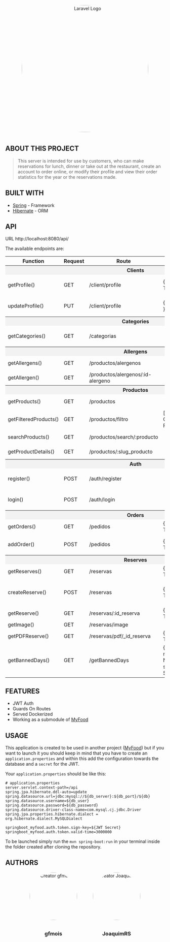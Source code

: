 <p align="center"><a href="https://laravel.com" target="_blank"><img src="https://imgs.search.brave.com/DphGQWcBBoYtG0TN_eZLT0LdQtuwiHbMeW6kH_2muh4/rs:fit:600:315:1/g:ce/aHR0cHM6Ly9uaWl4/ZXIuY29tL3dwLWNv/bnRlbnQvdXBsb2Fk/cy8yMDIwLzExL3Nw/cmluZy1ib290LnBu/Zw" width="400" alt="Laravel Logo"></a></p>

[spring]: https://spring.io/projects/spring-boot
[hibernate]: https://hibernate.org/orm/
[myfood]: http://github.com/gfmois/Vue_Laravel_Go_Spring_MyFood.git

## ABOUT THIS PROJECT

> This server is intended for use by customers, who can make reservations for lunch, dinner or take out at the restaurant, create an account to order online, or modify their profile and view their order statistics for the year or the reservations made.

## BUILT WITH

- [Spring] - Framework
- [Hibernate] - ORM

## API

URL
http://localhost:8080/api/

The available endpoints are:

<table>
  <tr>
    <th>Function</th>
    <th>Request</th>
    <th>Route</th>
    <th>Params</th>
    <th>Body</th>
    <th>Response</th>
  </tr>
  <tr>
    <th colspan="6" class="title" class="title">Clients</th>
  </tr>
  <tr>
    <td>getProfile()</td>
    <td>GET</td>
    <td>/client/profile</td>
    <td>{ header: Token }</td>
    <td></td>
    <td>[ User Information + Token ]</td>
  </tr>
  <tr>
    <td>updateProfile()</td>
    <td>PUT</td>
    <td>/client/profile</td>
    <td>{ Heder: Token }</td>
    <td>New User Information</td>
    <td>[ User Information + Token ]</td>
  </tr>
  <tr>
    <th colspan="6" class="title">Categories</th>
  </tr>
  <tr>
    <td>getCategories()</td>
    <td>GET</td>
    <td>/categorias</td>
    <td></td>
    <td></td>
    <td>[ Categories ]</td>
  </tr>
  <tr>
    <th colspan="6" class="title">Allergens</th> 
  </tr>
  <tr>
    <td>getAllergens()</td>
    <td>GET</td>
    <td>/productos/alergenos</td>
    <td></td>
    <td></td>
    <td>[ Allergens ]</td>
  </tr>
  <tr>
    <td>getAllergen()</td>
    <td>GET</td>
    <td>/productos/alergenos/:id-alergeno</td>
    <td></td>
    <td></td>
    <td>[ Allergen ]</td>
  </tr>
  <tr>
    <th colspan="6" class="title">Productos</th>
  </tr>
  <tr>
    <td>getProducts()</td>
    <td>GET</td>
    <td>/productos</td>
    <td></td>
    <td></td>
    <td>[ Products ]</td>
  </tr>
  <tr>
    <td>getFilteredProducts()</td>
    <td>GET</td>
    <td>/productos/filtro</td>
    <td>[ Categories, Order, Range, Pagination ]</td>
    <td></td>
    <td>[ Products ]</td>
  </tr>
  <tr>
    <td>searchProducts()</td>
    <td>GET</td>
    <td>/productos/search/:producto</td>
    <td></td>
    <td></td>
    <td>[ Products ]</td>
  </tr>
  <tr>
    <td>getProductDetails()</td>
    <td>GET</td>
    <td>/productos/:slug_producto</td>
    <td></td>
    <td></td>
    <td>[ Producto ]</td>
  </tr>
  <tr>
    <th colspan="6" class="title">Auth</th>
  </tr>
  <tr>
    <td>register()</td>
    <td>POST</td>
    <td>/auth/register</td>
    <td></td>
    <td>{ User Information }</td>
    <td>[ User Information + Token ]</td>
  </tr>
  <tr>
    <td>login()</td>
    <td>POST</td>
    <td>/auth/login</td>
    <td></td>
    <td>{ User Information }</td>
    <td>[ User Information + Token ]</td>
  </tr>
  <tr>
    <th colspan="6" class="title">Orders</th>
  </tr>
  <tr>
    <td>getOrders()</td>
    <td>GET</td>
    <td>/pedidos</td>
    <td> { Header: Token } </td>
    <td></td>
    <td>[ User Orders ]</td>
  </tr>
  <tr>
    <td>addOrder()</td>
    <td>POST</td>
    <td>/pedidos</td>
    <td>{ Header: Token }</td>
    <td>{ Order Information }</td>
    <td>[ { msg: "Pedido Creado" } ]</td>
  </tr>
  <tr>
    <th colspan="6" class="title">Reserves</th>
  </tr>
  <tr>
    <td>getReserves()</td>
    <td>GET</td>
    <td>/reservas</td>
    <td> { Header: Token } </td>
    <td></td>
    <td>[ User Reserves ]</td>
  </tr>
  <tr>
    <td>createReserve()</td>
    <td>POST</td>
    <td>/reservas</td>
    <td>{ Header: Token }</td>
    <td>{ Reserve Information }</td>
    <td>[ { msg: "Reserva Realizada" } ]</td>
  </tr>
  <tr>
    <td>getReserve()</td>
    <td>GET</td>
    <td>/reservas/:id_reserva</td>
    <td> { Header: Token }</td>
    <td></td>
    <td>[ Reserve ]</td>
  </tr>
  <tr>
    <td>getImage()</td>
    <td>GET</td>
    <td>/reservas/image</td>
    <td></td>
    <td></td>
    <td>[ Image ]</td>
  </tr>
  <tr>
    <td>getPDFReserve()</td>
    <td>GET</td>
    <td>/reservas/pdf/_id_reserva</td>
    <td>{ Header: Token }</td>
    <td></td>
    <td>[ Reserve ]</td>
  </tr>
  <tr>
    <td>getBannedDays()</td>
    <td>GET</td>
    <td>/getBannedDays</td>
    <td>{ n_comensales: Number, servicio: String }</td>
    <td></td>
    <td>[ Banned Days to Reserve ]</td>
  </tr>
  
</table>

## FEATURES

- JWT Auth
- Guards On Routes
- Served Dockerized
- Working as a submodule of [MyFood]

## USAGE

This application is created to be used in another project ([MyFood]) but if you want to launch it you should keep in mind that you have to create an `application.properties` and within this add the configuration towards the database and a `secret` for the JWT.

Your `application.properties` should be like this:

```properties
# application.properties
server.servlet.context-path=/api
spring.jpa.hibernate.ddl-auto=update
spring.datasource.url=jdbc:mysql://${db_server}:${db_port}/${db}
spring.datasource.username=${db_user}
spring.datasource.password=${db_password}
spring.datasource.driver-class-name=com.mysql.cj.jdbc.Driver
spring.jpa.properties.hibernate.dialect = org.hibernate.dialect.MySQLDialect

springboot_myfood.auth.token.sign-key=${JWT Secret}
springboot_myfood.auth.token.valid-time=3000000
```

To be launched simply run the `mvn spring-boot:run` in your terminal inside the folder created after cloning the repository.

## AUTHORS

<div class="authors">
    <div>
  <a href="https://github.com/gfmois"><img src="https://avatars.githubusercontent.com/u/102977172?s=400&v=4" alt="Creator gfmois" width="150" height="150"></a>
  <h3>gfmois</h3>
</div>
<div>
  <a href="https://github.com/JoaquimRS"><img src="https://avatars.githubusercontent.com/u/94555035?v=4" alt="Creator JoaquimRS" width="150" height="150"></a>
  <h3>JoaquimRS</h3>
</div>
</div>

<style>
    .title {
        background: #f2f2f2;
    }

    .authors {
        display: flex;
        align-items: center;
        margin: 10px;
        flex-direction: row;
        justify-content: center;
        gap: 50px
    }

    .authors > div {
        text-align: center;
    }

    img {
        border-radius: 50%;
        margin-bottom: 10px;
    }

</style>
